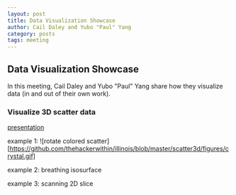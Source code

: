 ```yaml
---
layout: post
title: Data Visualization Showcase
author: Cail Daley and Yubo "Paul" Yang
category: posts
tags: meeting
---
```



## Data Visualization Showcase

In this meeting, Cail Daley and Yubo "Paul" Yang share how they visualize data (in and out of their own work).

### Visualize 3D scatter data

[presentation][1]

example 1: ![rotate colored scatter][https://github.com/thehackerwithin/illinois/blob/master/scatter3d/figures/crystal.gif]

example 2: breathing isosurface

example 3: scanning 2D slice





[1]: https://github.com/thehackerwithin/illinois/blob/master/scatter3d/scatter3d.pdf
